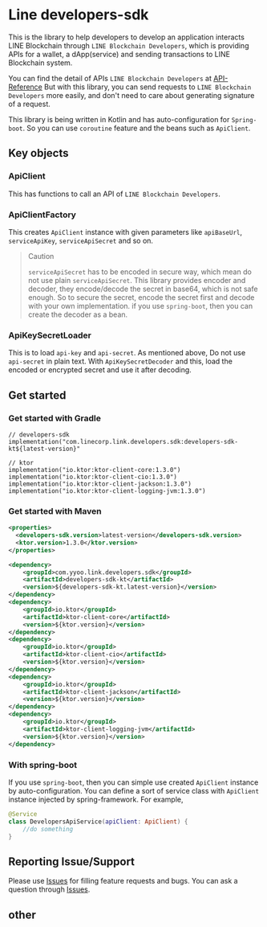 # Line developers-sdk
This is the library to help developers to develop an application interacts LINE Blockchain through `LINE Blockchain Developers`, which is providing APIs for a wallet, a dApp(service) and sending transactions to LINE Blockchain system. 

You can find the detail of APIs `LINE Blockchain Developers` at [API-Reference](https://docs-blockchain.line.biz/api-guide/API-Reference)
But with this library, you can send requests to `LINE Blockchain Developers` more easily, and don't need to care about generating signature of a request.

This library is being written in Kotlin and has auto-configuration for `Spring-boot`. 
So you can use `coroutine` feature and the beans such as `ApiClient`.

## Key objects
### ApiClient
This has functions to call an API of `LINE Blockchain Developers`.

### ApiClientFactory
This creates `ApiClient` instance with given parameters like `apiBaseUrl`, `serviceApiKey`, `serviceApiSecret` and so on.

> Caution
> 
> `serviceApiSecret` has to be encoded in secure way, which mean do not use plain `serviceApiSecret`. 
> This library provides encoder and decoder, they encode/decode the secret in base64, which is not safe enough. 
> So to secure the secret, encode the secret first and decode with your own implementation. if you use `spring-boot`, then you can create the decoder as a bean.  

### ApiKeySecretLoader
This is to load `api-key` and `api-secret`. As mentioned above, Do not use `api-secret` in plain text.
With `ApiKeySecretDecoder` and this, load the encoded or encrypted secret and use it after decoding.

## Get started   
### Get started with Gradle
```
// developers-sdk
implementation("com.linecorp.link.developers.sdk:developers-sdk-kt${latest-version}"

// ktor
implementation("io.ktor:ktor-client-core:1.3.0")
implementation("io.ktor:ktor-client-cio:1.3.0")
implementation("io.ktor:ktor-client-jackson:1.3.0")
implementation("io.ktor:ktor-client-logging-jvm:1.3.0")
```
### Get started with Maven
```xml
<properties>
  <developers-sdk.version>latest-version</developers-sdk.version>
  <ktor.version>1.3.0</ktor.version>
</properties>

<dependency>
    <groupId>com.yyoo.link.developers.sdk</groupId>
    <artifactId>developers-sdk-kt</artifactId>
    <version>${developers-sdk-kt.latest-version}</version>
</dependency>
<dependency>
    <groupId>io.ktor</groupId>
    <artifactId>ktor-client-core</artifactId>
    <version>${ktor.version}</version>
</dependency>
<dependency>
    <groupId>io.ktor</groupId>
    <artifactId>ktor-client-cio</artifactId>
    <version>${ktor.version}</version>
</dependency>
<dependency>
    <groupId>io.ktor</groupId>
    <artifactId>ktor-client-jackson</artifactId>
    <version>${ktor.version}</version>
</dependency>
<dependency>
    <groupId>io.ktor</groupId>
    <artifactId>ktor-client-logging-jvm</artifactId>
    <version>${ktor.version}</version>
</dependency>
```
### With spring-boot
If you use `spring-boot`, then you can simple use created `ApiClient` instance by auto-configuration. 
You can define a sort of service class with `ApiClient` instance injected by spring-framework.
For example,  
```kotlin
@Service
class DevelopersApiService(apiClient: ApiClient) {
    //do something
}
```

## Reporting Issue/Support
Please use [Issues](https://github.com/ryukato/developers-sdk/issues) for filling feature requests and bugs. 
You can ask a question through [Issues](https://github.com/ryukato/developers-sdk/issues).


## other
